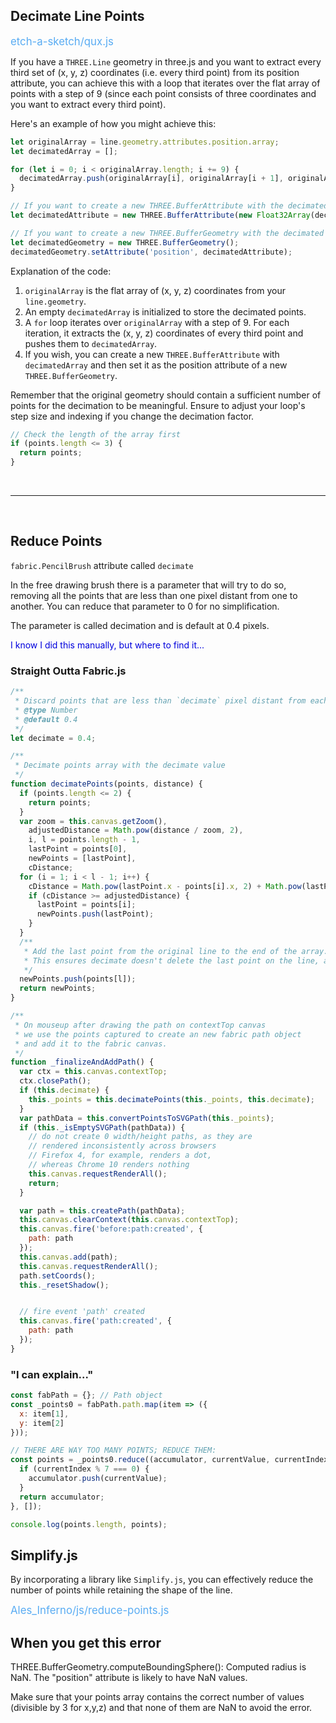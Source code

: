 ## Decimate Line Points

<span style="color:#59acf3;font-size:larger;">etch-a-sketch/qux.js</span>

If you have a `THREE.Line` geometry in three.js and you want to extract every third set of \(x, y, z\) coordinates (i.e. every third point) from its position attribute, you can achieve this with a loop that iterates over the flat array of points with a step of 9 (since each point consists of three coordinates and you want to extract every third point).

Here's an example of how you might achieve this:

```javascript
let originalArray = line.geometry.attributes.position.array;
let decimatedArray = [];

for (let i = 0; i < originalArray.length; i += 9) {
  decimatedArray.push(originalArray[i], originalArray[i + 1], originalArray[i + 2]);
}

// If you want to create a new THREE.BufferAttribute with the decimated array
let decimatedAttribute = new THREE.BufferAttribute(new Float32Array(decimatedArray), 3);

// If you want to create a new THREE.BufferGeometry with the decimated attribute
let decimatedGeometry = new THREE.BufferGeometry();
decimatedGeometry.setAttribute('position', decimatedAttribute);
```

Explanation of the code:

1. `originalArray` is the flat array of \(x, y, z\) coordinates from your `line.geometry`.
2. An empty `decimatedArray` is initialized to store the decimated points.
3. A `for` loop iterates over `originalArray` with a step of 9. For each iteration, it extracts the \(x, y, z\) coordinates of every third point and pushes them to `decimatedArray`.
4. If you wish, you can create a new `THREE.BufferAttribute` with `decimatedArray` and then set it as the position attribute of a new `THREE.BufferGeometry`.

Remember that the original geometry should contain a sufficient number of points for the decimation to be meaningful. Ensure to adjust your loop's step size and indexing if you change the decimation factor.

```js
// Check the length of the array first
if (points.length <= 3) {
  return points;
}
```

<br>
<hr>
<br>

## Reduce Points

`fabric.PencilBrush` attribute called `decimate`

In the free drawing brush there is a parameter that will try to do so, removing all the points that are less than one pixel distant from one to another. You can reduce that parameter to 0 for no simplification.

The parameter is called decimation and is default at 0.4 pixels.

<span style="color:#0000dd;">I know I did this manually, but where to find it...</span>

### Straight Outta Fabric.js

```js
/**
 * Discard points that are less than `decimate` pixel distant from each other
 * @type Number
 * @default 0.4
 */
let decimate = 0.4;

/**
 * Decimate points array with the decimate value
 */
function decimatePoints(points, distance) {
  if (points.length <= 2) {
    return points;
  }
  var zoom = this.canvas.getZoom(),
    adjustedDistance = Math.pow(distance / zoom, 2),
    i, l = points.length - 1,
    lastPoint = points[0],
    newPoints = [lastPoint],
    cDistance;
  for (i = 1; i < l - 1; i++) {
    cDistance = Math.pow(lastPoint.x - points[i].x, 2) + Math.pow(lastPoint.y - points[i].y, 2);
    if (cDistance >= adjustedDistance) {
      lastPoint = points[i];
      newPoints.push(lastPoint);
    }
  }
  /**
   * Add the last point from the original line to the end of the array.
   * This ensures decimate doesn't delete the last point on the line, and ensures the line is > 1 point.
   */
  newPoints.push(points[l]);
  return newPoints;
}

/**
 * On mouseup after drawing the path on contextTop canvas
 * we use the points captured to create an new fabric path object
 * and add it to the fabric canvas.
 */
function _finalizeAndAddPath() {
  var ctx = this.canvas.contextTop;
  ctx.closePath();
  if (this.decimate) {
    this._points = this.decimatePoints(this._points, this.decimate);
  }
  var pathData = this.convertPointsToSVGPath(this._points);
  if (this._isEmptySVGPath(pathData)) {
    // do not create 0 width/height paths, as they are
    // rendered inconsistently across browsers
    // Firefox 4, for example, renders a dot,
    // whereas Chrome 10 renders nothing
    this.canvas.requestRenderAll();
    return;
  }

  var path = this.createPath(pathData);
  this.canvas.clearContext(this.canvas.contextTop);
  this.canvas.fire('before:path:created', {
    path: path
  });
  this.canvas.add(path);
  this.canvas.requestRenderAll();
  path.setCoords();
  this._resetShadow();


  // fire event 'path' created
  this.canvas.fire('path:created', {
    path: path
  });
}
```

### "I can explain..."

```js
const fabPath = {}; // Path object
const _points0 = fabPath.path.map(item => ({
  x: item[1],
  y: item[2]
}));

// THERE ARE WAY TOO MANY POINTS; REDUCE THEM:
const points = _points0.reduce((accumulator, currentValue, currentIndex) => {
  if (currentIndex % 7 === 0) {
    accumulator.push(currentValue);
  }
  return accumulator;
}, []);

console.log(points.length, points);
```

## Simplify.js

By incorporating a library like `Simplify.js`, you can effectively reduce the number of points while retaining the shape of the line.

<span style="color:#59acf3;font-size:larger;">Ales_Inferno/js/reduce-points.js</span>

## When you get this error

THREE.BufferGeometry.computeBoundingSphere(): Computed radius is NaN. The "position" attribute is likely to have NaN values.

Make sure that your points array contains the correct number of values (divisible by 3 for x,y,z) and that none of them are NaN to avoid the error.

<br>
